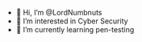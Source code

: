 - 👋 Hi, I’m @LordNumbnuts
- 👀 I’m interested in Cyber Security
- 🌱 I’m currently learning pen-testing 

<!---
LordNumbnuts/LordNumbnuts is a ✨ special ✨ repository because its `README.md` (this file) appears on your GitHub profile.
You can click the Preview link to take a look at your changes.
--->
